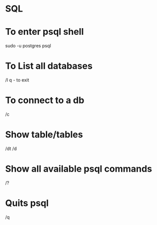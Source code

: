 # SQL

# To enter psql shell
sudo -u postgres psql
# To List all databases
/l
q - to exit
# To connect to a db
/c <db>
# Show table/tables
/dt
/d <table name>
# Show all available psql commands
/?
# Quits psql
/q
